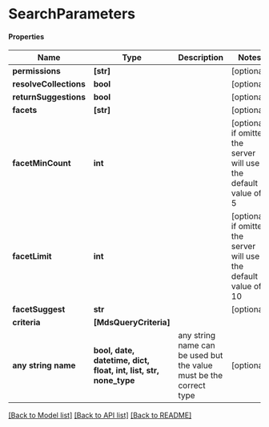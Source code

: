# SearchParameters

#### Properties
Name | Type | Description | Notes
------------ | ------------- | ------------- | -------------
**permissions** | **[str]** |  | [optional] 
**resolveCollections** | **bool** |  | [optional] 
**returnSuggestions** | **bool** |  | [optional] 
**facets** | **[str]** |  | [optional] 
**facetMinCount** | **int** |  | [optional]  if omitted the server will use the default value of 5
**facetLimit** | **int** |  | [optional]  if omitted the server will use the default value of 10
**facetSuggest** | **str** |  | [optional] 
**criteria** | **[MdsQueryCriteria]** |  | 
**any string name** | **bool, date, datetime, dict, float, int, list, str, none_type** | any string name can be used but the value must be the correct type | [optional]

[[Back to Model list]](../README.md#documentation-for-models) [[Back to API list]](../README.md#documentation-for-api-endpoints) [[Back to README]](../README.md)

